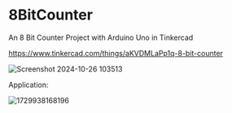# 8BitCounter
An 8 Bit Counter Project with Arduino Uno in Tinkercad

https://www.tinkercad.com/things/aKVDMLaPp1q-8-bit-counter

![Screenshot 2024-10-26 103513](https://github.com/user-attachments/assets/8ef2319b-e705-463b-b878-d37cb799e00c)

Application:

![1729938168196](https://github.com/user-attachments/assets/ac9aa08c-7e22-4eb5-a532-62615d6aa7c4)
